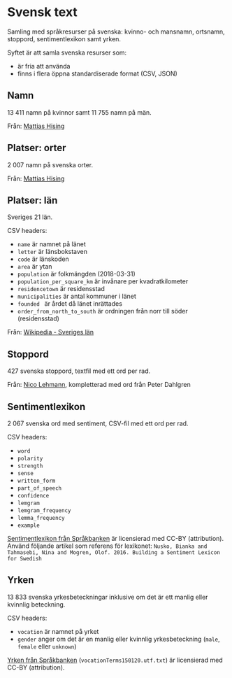 # Svensk text

Samling med språkresurser på svenska: kvinno- och mansnamn, ortsnamn, stoppord, sentimentlexikon samt yrken.

Syftet är att samla svenska resurser som:

- är fria att använda
- finns i flera öppna standardiserade format (CSV, JSON)

## Namn

13 411 namn på kvinnor samt 11 755 namn på män.

Från: [Mattias Hising](https://github.com/hising/svensk-data)

## Platser: orter

2 007 namn på svenska orter.

Från: [Mattias Hising](https://github.com/hising/svensk-data)

## Platser: län

Sveriges 21 län.

CSV headers:

- `name` är namnet på länet
- `letter` är länsbokstaven
- `code` är länskoden
- `area` är ytan
- `population` är folkmängden (2018-03-31)
- `population_per_square_km` är invånare per kvadratkilometer
- `residencetown` är residensstad
- `municipalities` är antal kommuner i länet
- `founded ` är årdet då länet inrättades
- `order_from_north_to_south` är ordningen från norr till söder (residensstad)

Från: [Wikipedia - Sveriges län](https://sv.wikipedia.org/wiki/Sveriges_l%C3%A4n#Lista_%C3%B6ver_Sveriges_l%C3%A4n)

## Stoppord

427 svenska stoppord, textfil med ett ord per rad.

Från: [Nico Lehmann](https://github.com/ekorn/Keywords/tree/master/stopwords), kompletterad med ord från Peter Dahlgren

## Sentimentlexikon

2 067 svenska ord med sentiment, CSV-fil med ett ord per rad.

CSV headers:

- `word`
- `polarity`
- `strength`
- `sense`
- `written_form`
- `part_of_speech`
- `confidence`
- `lemgram`
- `lemgram_frequency`
- `lemma_frequency`
- `example`

[Sentimentlexikon från Språkbanken](<https://spraakbanken.gu.se/swe/resurs/sentimentlex>) är licensierad med CC-BY (attribution). Använd följande artikel som referens för lexikonet: `Nusko, Bianka and Tahmasebi, Nina and Mogren, Olof. 2016. Building a Sentiment Lexicon for Swedish`

## Yrken

13 833 svenska yrkesbeteckningar inklusive om det är ett manlig eller kvinnlig beteckning.

CSV headers:

- `vocation` är namnet på yrket
- `gender` anger om det är en manlig eller kvinnlig yrkesbeteckning (`male`, `female` eller `unknown`)

[Yrken från Språkbanken](<https://spraakbanken.gu.se/swe/resurs/vocation-list>) (`vocationTerms150120.utf.txt`) är licensierad med CC-BY (attribution).